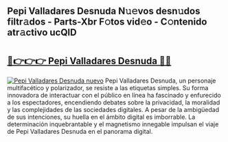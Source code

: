 ## Pepi Valladares Desnuda N𝚞𝚎vos desn𝚞dos filtr𝚊dos - Parts-Xbr F𝚘tos vid𝚎o - C𝚘ntenido atr𝚊ctivo ucQlD

# <h2><a href="http://mbcnbg.tromn.icu/?c=Pepi+Valladares+Desnuda">🔗👉👉👉 Pepi Valladares Desnuda 🔗🔗</a></h2>

[![Pepi Valladares Desnuda nuevo](https://i.imgur.com/pEAQMta.gif)](http://mbcnbg.tromn.icu/?c=Pepi+Valladares+Desnuda)
Pepi Valladares Desnuda, un personaje multifacético y polarizador, se resiste a las etiquetas simples. Su forma innovadora de interactuar con el público en línea ha fascinado y enfurecido a los espectadores, encendiendo debates sobre la privacidad, la moralidad y las complejidades de las sociedades digitales. A pesar de la ambigüedad de sus intenciones, su huella en el ámbito digital es imborrable. La determinación inquebrantable y el magnetismo innegable impulsan el viaje de Pepi Valladares Desnuda en el panorama digital.
